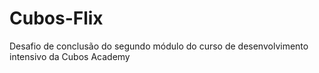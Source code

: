 # Cubos-Flix
Desafio de conclusão do segundo módulo do curso de desenvolvimento intensivo da Cubos Academy 
